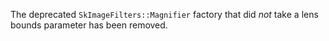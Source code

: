 The deprecated `SkImageFilters::Magnifier` factory that did *not* take a lens bounds parameter has been removed.
